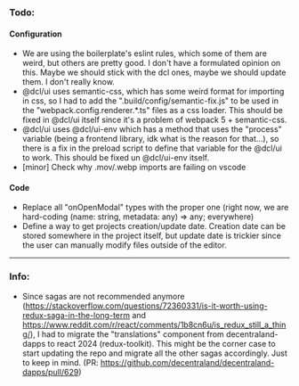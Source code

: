 ### Todo:

#### Configuration
* We are using the boilerplate's eslint rules, which some of them are weird, but others are pretty good. I don't
have a formulated opinion on this. Maybe we should stick with the dcl ones, maybe we should update them. I don't really know.
* @dcl/ui uses semantic-css, which has some weird format for importing in css, so I had to add the ".build/config/semantic-fix.js" to be used in the "webpack.config.renderer.*.ts" files as a css loader. This should be fixed
in @dcl/ui itself since it's a problem of webpack 5 + semantic-css.
* @dcl/ui uses @dcl/ui-env which has a method that uses the "process" variable (being a frontend library, idk what is the reason for that...), so there is a fix in the preload script to define that variable for the @dcl/ui to work. This should be fixed un @dcl/ui-env itself.
* [minor] Check why .mov/.webp imports are failing on vscode

#### Code
* Replace all "onOpenModal" types with the proper one (right now, we are hard-coding (name: string, metadata: any) => any; everywhere)
* Define a way to get projects creation/update date. Creation date can be stored somewhere in the project itself, but update date is trickier since the user can manually modify files outside of the editor.

---

### Info:
* Since sagas are not recommended anymore (https://stackoverflow.com/questions/72360331/is-it-worth-using-redux-saga-in-the-long-term and https://www.reddit.com/r/react/comments/1b8cn6u/is_redux_still_a_thing/), I had to migrate the "translations" component from decentraland-dapps to react 2024 (redux-toolkit). This might be the corner case to start updating the repo and migrate all the other sagas accordingly. Just to keep in mind. (PR: https://github.com/decentraland/decentraland-dapps/pull/629)
